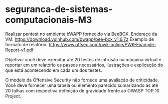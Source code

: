 # seguranca-de-sistemas-computacionais-M3

Realizar pentest no ambiente bWAPP fornecido via BeeBOX.
Endereço da VM: https://download.vulnhub.com/bwapp/bee-box_v1.6.7z
Exemplo de formato de relatório: https://www.offsec.com/pwk-online/PWK-Example-Report-v1.pdf

Objetivo: você deve exercitar até 20 testes de intrusão na máquina virtual e reportar em um relatório os passos necessários, ilustrações e explicação do que está acontecendo em cada um dos testes.

O modelo da Offensive Security não fornece uma avaliação de criticidade. Você deve fornecer uma tabela ou elemento parecido sumarizando as até 20 falhas com respectiva definição de gravidade frente ao OWASP TOP 10 Project.
